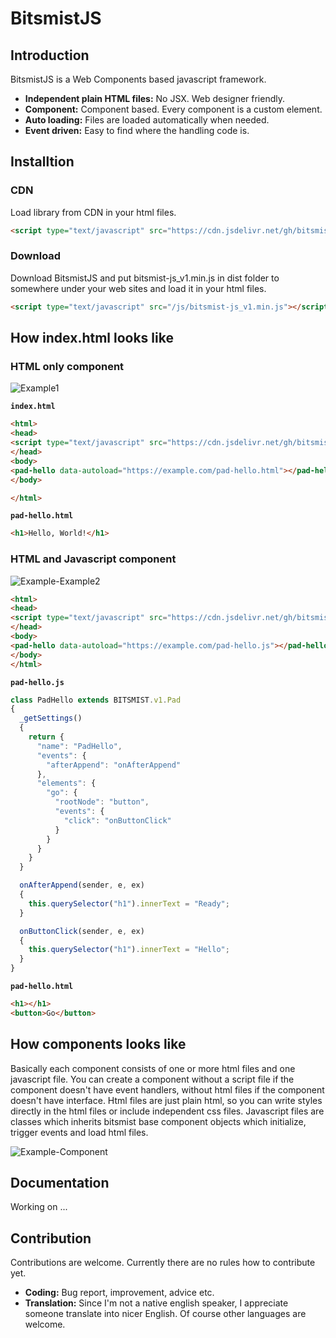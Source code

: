 # BitsmistJS

## Introduction

BitsmistJS is a Web Components based javascript framework.

- **Independent plain HTML files:** No JSX. Web designer friendly.
- **Component:** Component based. Every component is a custom element.
- **Auto loading:** Files are loaded automatically when needed.
- **Event driven:** Easy to find where the handling code is.

## Installtion

### CDN

Load library from CDN in your html files.

```html
<script type="text/javascript" src="https://cdn.jsdelivr.net/gh/bitsmist/bitsmist-js_v1@0.9.6/dist/bitsmist-js_v1.min.js"></script>
```

### Download

Download BitsmistJS and put bitsmist-js_v1.min.js in dist folder to somewhere under your web sites and load it in your html files.

```html
<script type="text/javascript" src="/js/bitsmist-js_v1.min.js"></script>
```

## How index.html looks like

### HTML only component

![Example1](https://user-images.githubusercontent.com/49435291/114845854-17765700-9e17-11eb-8d92-c4a1e04f2224.png)

**`index.html`**
``` html
<html>
<head>
<script type="text/javascript" src="https://cdn.jsdelivr.net/gh/bitsmist/bitsmist-js_v1@0.9.6/dist/bitsmist-js_v1.min.js"></script>
</head>
<body>
<pad-hello data-autoload="https://example.com/pad-hello.html"></pad-hello>
</body>

</html>
```

**`pad-hello.html`**
``` html
<h1>Hello, World!</h1>
```

### HTML and Javascript component

![Example-Example2](https://user-images.githubusercontent.com/49435291/115195307-91fdea00-a129-11eb-870e-d4c7321820f0.png)

``` html
<html>
<head>
<script type="text/javascript" src="https://cdn.jsdelivr.net/gh/bitsmist/bitsmist-js_v1@0.9.6/dist/bitsmist-js_v1.min.js"></script>
</head>
<body>
<pad-hello data-autoload="https://example.com/pad-hello.js"></pad-hello>
</body>
</html>
```
**`pad-hello.js`**
``` js
class PadHello extends BITSMIST.v1.Pad
{
  _getSettings()
  {
    return {
      "name": "PadHello",
      "events": {
        "afterAppend": "onAfterAppend"
      },
      "elements": {
        "go": {
          "rootNode": "button",
          "events": {
            "click": "onButtonClick"
          }
        }
      }
    }
  }

  onAfterAppend(sender, e, ex)
  {
    this.querySelector("h1").innerText = "Ready";
  }

  onButtonClick(sender, e, ex)
  {
    this.querySelector("h1").innerText = "Hello";
  }
}
```

**`pad-hello.html`**
``` html
<h1></h1>
<button>Go</button>
```

## How components looks like

Basically each component consists of one or more html files and one javascript file. You can create a component without a script file if the component doesn't have event handlers, without html files if the component doesn't have interface. Html files are just plain html, so you can write styles directly in the html files or include independent css files. Javascript files are classes which inherits bitsmist base component objects which initialize, trigger events and load html files.

![Example-Component](https://user-images.githubusercontent.com/49435291/115195342-99bd8e80-a129-11eb-8e8c-57b807ab65bb.png)

## Documentation

Working on ...

## Contribution

Contributions are welcome. Currently there are no rules how to contribute yet.

- **Coding:** Bug report, improvement, advice etc.
- **Translation:** Since I'm not a native english speaker, I appreciate someone translate into nicer English. Of course other languages are welcome.

